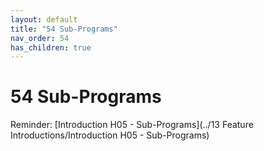 ```yaml
---
layout: default
title: "54 Sub-Programs"
nav_order: 54
has_children: true
---
```

# 54 Sub-Programs
Reminder: [Introduction H05 - Sub-Programs](../13 Feature Introductions/Introduction H05 - Sub-Programs)  

